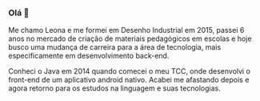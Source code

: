### Olá 👋

Me chamo Leona e me formei em Desenho Industrial em 2015, passei 6 anos no mercado de criação de materiais pedagógicos em escolas e hoje busco uma mudança de carreira para a área de tecnologia, mais especificamente em desenvolvimento back-end. 

Conheci o Java em 2014 quando comecei o meu TCC, onde desenvolvi o front-end de um aplicativo android nativo. Acabei me afastando depois e agora retorno para os estudos na linguagem e suas tecnologias.
